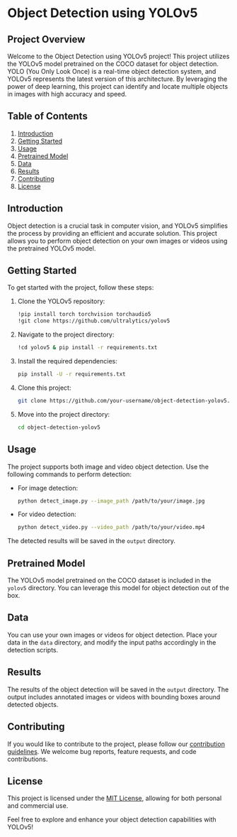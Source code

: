 # Object Detection using YOLOv5

## Project Overview

Welcome to the Object Detection using YOLOv5 project! This project utilizes the YOLOv5 model pretrained on the COCO dataset for object detection. YOLO (You Only Look Once) is a real-time object detection system, and YOLOv5 represents the latest version of this architecture. By leveraging the power of deep learning, this project can identify and locate multiple objects in images with high accuracy and speed.

## Table of Contents

1. [Introduction](#introduction)
2. [Getting Started](#getting-started)
3. [Usage](#usage)
4. [Pretrained Model](#pretrained-model)
5. [Data](#data)
6. [Results](#results)
7. [Contributing](#contributing)
8. [License](#license)

## Introduction

Object detection is a crucial task in computer vision, and YOLOv5 simplifies the process by providing an efficient and accurate solution. This project allows you to perform object detection on your own images or videos using the pretrained YOLOv5 model.

## Getting Started

To get started with the project, follow these steps:

1. Clone the YOLOv5 repository:

   ```bash
   !pip install torch torchvision torchaudio5
   !git clone https://github.com/ultralytics/yolov5
   ```

2. Navigate to the project directory:

   ```bash
   !cd yolov5 & pip install -r requirements.txt
   ```

3. Install the required dependencies:

   ```bash
   pip install -U -r requirements.txt
   ```

4. Clone this project:

   ```bash
   git clone https://github.com/your-username/object-detection-yolov5.git
   ```

5. Move into the project directory:

   ```bash
   cd object-detection-yolov5
   ```

## Usage

The project supports both image and video object detection. Use the following commands to perform detection:

- For image detection:

  ```bash
  python detect_image.py --image_path /path/to/your/image.jpg
  ```

- For video detection:

  ```bash
  python detect_video.py --video_path /path/to/your/video.mp4
  ```

The detected results will be saved in the `output` directory.

## Pretrained Model

The YOLOv5 model pretrained on the COCO dataset is included in the `yolov5` directory. You can leverage this model for object detection out of the box.

## Data

You can use your own images or videos for object detection. Place your data in the `data` directory, and modify the input paths accordingly in the detection scripts.

## Results

The results of the object detection will be saved in the `output` directory. The output includes annotated images or videos with bounding boxes around detected objects.

## Contributing

If you would like to contribute to the project, please follow our [contribution guidelines](CONTRIBUTING.md). We welcome bug reports, feature requests, and code contributions.

## License

This project is licensed under the [MIT License](LICENSE), allowing for both personal and commercial use.

Feel free to explore and enhance your object detection capabilities with YOLOv5!
